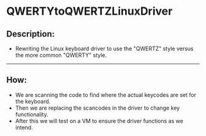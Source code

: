# QWERTYtoQWERTZLinuxDriver
## Description: 
- Rewriting the Linux keyboard driver to use the "QWERTZ" style versus the more common "QWERTY" style. 
-----------------------------------------------------------------------------------------------------
## How:
- We are scanning the code to find where the actual keycodes are set for the keyboard.
- Then we are replacing the scancodes in the driver to change key functionality.
- After this we will test on a VM to ensure the driver functions as we intend.
